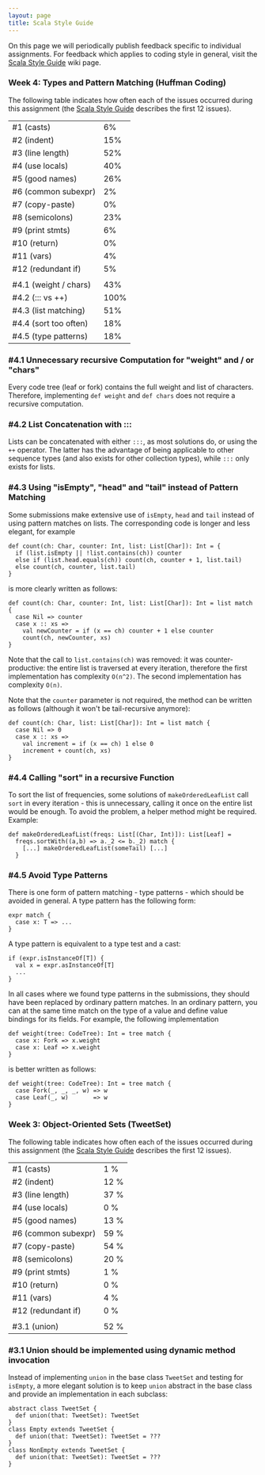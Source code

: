 ```yaml
---
layout: page
title: Scala Style Guide
---
```


On this page we will periodically publish feedback specific to individual assignments. For feedback which applies to coding style in general, visit the [Scala Style Guide](?page=ScalaStyleGuide) wiki page.

<!--

to unpack multiple submissions into a subfolder each, you can place all the "output" files in
a folder and use these commands

  i=0;for f in *; do ((i += 1)) && mkdir s$i && unzip "$f" -d s$i; done

open all files in sublime
  
  find . -name Huffman.scala | xargs sb


some regular expressions to detect common issues. example usage (should also work in sublime,
open all files and use cmd-shift-f)

  find . -name Huffman.scala | xargs grep ";"
  find . -name Huffman.scala | xargs grep -l ";" | wc -l


#1 "InstanceOf"
#3 ".{123,}"  |  (".\{123,\}" for grep)
#5 "temp", "tmp", "iter", "loop", "test", "help"
#8 ";"
#9 "print"
#10 "return"
#11 "var"

#4.2: ":::"
#4.3: "tail.head"
#4.5: "case.*[^:]:[^:].*=>"

-->


### Week 4: Types and Pattern Matching (Huffman Coding)

The following table indicates how often each of the issues occurred during this assignment (the [Scala Style Guide](?page=ScalaStyleGuide) describes the first 12 issues).

<!--
    #issue    lukas  heather
    #1         2/23    1/40
    #2         3/23    7/40
    #3        12/23   21/40
    #4         9/23   17/40
    #5         7/23    9/40
    #6         0/23    1/40
    #7         0/23    0/40
    #8         7/23    7/40
    #9         1/23    3/40
    #10        0/23    0/40
    #11        2/23    0/40
    #12        1/23    2/40

    #4.1      11/23   15/40
    #4.2      23/23   40/40
    #4.3      10/23   24/40
    #4.4       5/23    6/40
    #4.5       5/23    6/40
-->

<table>
  <tr><td>#1 (casts)</td>         <td>6%</td></tr>
  <tr><td>#2 (indent)</td>        <td>15%</td></tr>
  <tr><td>#3 (line length)</td>   <td>52%</td></tr>
  <tr><td>#4 (use locals)</td>    <td>40%</td></tr>
  <tr><td>#5 (good names)</td>    <td>26%</td></tr>
  <tr><td>#6 (common subexpr)</td><td>2%</td></tr>
  <tr><td>#7 (copy-paste)</td>    <td>0%</td></tr>
  <tr><td>#8 (semicolons)</td>    <td>23%</td></tr>
  <tr><td>#9 (print stmts)</td>   <td>6%</td></tr>
  <tr><td>#10 (return)</td>       <td>0%</td></tr>
  <tr><td>#11 (vars)</td>         <td>4%</td></tr>
  <tr><td>#12 (redundant if)</td> <td>5%</td></tr>
  <tr><td></td><td></td></tr>
  <tr><td>#4.1 (weight / chars)</td><td>43%</td></tr>
  <tr><td>#4.2 (::: vs ++)</td>     <td>100%</td></tr>
  <tr><td>#4.3 (list matching)</td> <td>51%</td></tr>
  <tr><td>#4.4 (sort too often)</td><td>18%</td></tr>
  <tr><td>#4.5 (type patterns)</td> <td>18%</td></tr>
</table>


### #4.1 Unnecessary recursive Computation for "weight" and / or "chars"

Every code tree (leaf or fork) contains the full weight and list of characters. Therefore, implementing `def weight` and `def chars` does not require a recursive computation.


### #4.2 List Concatenation with :::

Lists can be concatenated with either `:::`, as most solutions do, or using the `++` operator. The latter has the advantage of being applicable to other sequence types (and also exists for other collection types), while `:::` only exists for lists.


### #4.3 Using "isEmpty", "head" and "tail" instead of Pattern Matching

Some submissions make extensive use of `isEmpty`, `head` and `tail` instead of using pattern matches on lists. The corresponding code is longer and less elegant, for example

    def count(ch: Char, counter: Int, list: List[Char]): Int = {
      if (list.isEmpty || !list.contains(ch)) counter
      else if (list.head.equals(ch)) count(ch, counter + 1, list.tail)
      else count(ch, counter, list.tail)
    }

is more clearly written as follows:

    def count(ch: Char, counter: Int, list: List[Char]): Int = list match {
      case Nil => counter
      case x :: xs =>
        val newCounter = if (x == ch) counter + 1 else counter
        count(ch, newCounter, xs)
    }

Note that the call to `list.contains(ch)` was removed: it was counter-productive: the entire list is traversed at every iteration, therefore the first implementation has complexity `O(n^2)`. The second implementation has complexity `O(n)`.

Note that the `counter` parameter is not required, the method can be written as follows (although it won't be tail-recursive anymore):

    def count(ch: Char, list: List[Char]): Int = list match {
      case Nil => 0
      case x :: xs =>
        val increment = if (x == ch) 1 else 0
        increment + count(ch, xs)
    }

### #4.4 Calling "sort" in a recursive Function

To sort the list of frequencies, some solutions of `makeOrderedLeafList` call `sort` in every iteration - this is unnecessary, calling it once on the entire list would be enough. To avoid the problem, a helper method might be required. Example:

    def makeOrderedLeafList(freqs: List[(Char, Int)]): List[Leaf] =
      freqs.sortWith((a,b) => a._2 <= b._2) match {
        [...] makeOrderedLeafList(someTail) [...]
      }


### #4.5 Avoid Type Patterns

There is one form of pattern matching - type patterns - which should be avoided in general. A type pattern has the following form:

    expr match {
      case x: T => ...
    }

A type pattern is equivalent to a type test and a cast:

    if (expr.isInstanceOf[T]) {
      val x = expr.asInstanceOf[T]
      ...
    }

In all cases where we found type patterns in the submissions, they should have been replaced by ordinary pattern matches. In an ordinary pattern, you can at the same time match on the type of a value and define value bindings for its fields. For example, the following implementation

    def weight(tree: CodeTree): Int = tree match {
      case x: Fork => x.weight
      case x: Leaf => x.weight
    }

is better written as follows:

    def weight(tree: CodeTree): Int = tree match {
      case Fork(_, _, _, w) => w
      case Leaf(_, w)       => w
    }


### Week 3: Object-Oriented Sets (TweetSet)

The following table indicates how often each of the issues occurred during this assignment (the [Scala Style Guide](?page=ScalaStyleGuide) describes the first 12 issues).

<table>
  <tr><td>#1 (casts)</td><td>1 %</td></tr>
  <tr><td>#2 (indent)</td><td>12 %</td></tr>
  <tr><td>#3 (line length)</td><td>37 %</td></tr>
  <tr><td>#4 (use locals)</td><td>0 %</td></tr>
  <tr><td>#5 (good names)</td><td>13 %</td></tr>
  <tr><td>#6 (common subexpr)</td><td>59 %</td></tr>
  <tr><td>#7 (copy-paste)</td><td>54 %</td></tr>
  <tr><td>#8 (semicolons)</td><td>20 %</td></tr>
  <tr><td>#9 (print stmts)</td><td>1 %</td></tr>
  <tr><td>#10 (return)</td><td>0 %</td></tr>
  <tr><td>#11 (vars)</td><td>4 %</td></tr>
  <tr><td>#12 (redundant if)</td><td>0 %</td></tr>
  <tr><td></td><td></td></tr>
  <tr><td>#3.1 (union)</td><td>52 %</td></tr>
</table>


### #3.1 Union should be implemented using dynamic method invocation

Instead of implementing `union` in the base class `TweetSet` and testing for `isEmpty`, a more elegant solution is to keep `union` abstract in the base class and provide an implementation in each subclass:

    abstract class TweetSet {
      def union(that: TweetSet): TweetSet
    }
    class Empty extends TweetSet {
      def union(that: TweetSet): TweetSet = ???
    }
    class NonEmpty extends TweetSet {
      def union(that: TweetSet): TweetSet = ???
    }
